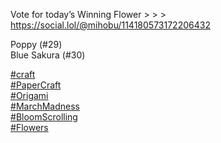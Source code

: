 Vote for today’s Winning Flower &gt; &gt; &gt; [<span class="invisible">https://</span><span class="ellipsis">social.lol/@mihobu/11418057317</span><span class="invisible">2206432</span>](https://social.lol/@mihobu/114180573172206432)

Poppy (#29)  
Blue Sakura (#30)

[\#<span>craft</span>](https://social.lol/tags/craft)  
[\#<span>PaperCraft</span>](https://social.lol/tags/PaperCraft)  
[\#<span>Origami</span>](https://social.lol/tags/Origami)  
[\#<span>MarchMadness</span>](https://social.lol/tags/MarchMadness)  
[\#<span>BloomScrolling</span>](https://social.lol/tags/BloomScrolling)  
[\#<span>Flowers</span>](https://social.lol/tags/Flowers)